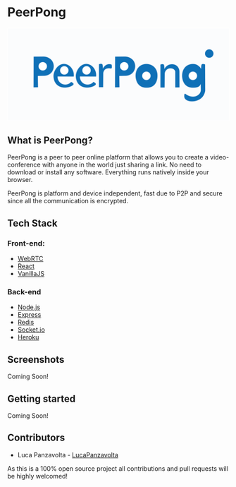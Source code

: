 # PeerPong
![logo](Screenshots/logo.png)

## What is PeerPong?
PeerPong is a peer to peer online platform that allows you to create a video-conference with anyone in the world just sharing a link.
No need to download or install any software. Everything runs natively inside your browser.

PeerPong is platform and device independent, fast due to P2P and secure since all the communication is encrypted.

## Tech Stack

### Front-end:
* [WebRTC](https://webrtc.org/)
* [React](https://facebook.github.io/react-native/)
* [VanillaJS](https://redux.js.org/)

### Back-end

* [Node.js](https://nodejs.org/en/)
* [Express](https://expressjs.com/)
* [Redis](https://redis.io/)
* [Socket.io](https://socket.io/)
* [Heroku](https://www.heroku.com/)

## Screenshots
Coming Soon!

## Getting started
Coming Soon!

## Contributors
* Luca Panzavolta - [LucaPanzavolta](https://github.com/LucaPanzavolta)

As this is a 100% open source project all contributions and pull requests will be highly welcomed!